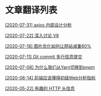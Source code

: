 # 文章翻译列表

[[2020-07-31] axios 内部设计分析](https://github.com/LuckRain7/Knowledge-Sharing/tree/master/translate/axios.md)

[[2020-07-22] 深入讨论 V8 ](https://github.com/LuckRain7/Knowledge-Sharing/tree/master/translate/content/A-Deep-Dive-Into-V8)

[[2020-07-18] 图片优化如何让网站减重60% ](https://github.com/LuckRain7/Knowledge-Sharing/tree/master/translate/images-optimization.md)

[[2020-07-11] Git commit 多行信息提交](https://github.com/LuckRain7/Knowledge-Sharing/tree/master/translate/content/git-commit)

[[2020-07-08] 为什么我们从Yarn切换到pnpm](https://github.com/LuckRain7/Knowledge-Sharing/tree/master/resource/2020/0708)

[[2020-06-14] 前端应该懂得初级Web分析指标](https://github.com/LuckRain7/Knowledge-Sharing/tree/master/translate/content/web-analytics-metrics)

[[2020-05-22] 有趣的 HTTP 头信息]( https://github.com/LuckRain7/Knowledge-Sharing/blob/master/translate/http-header.md )

